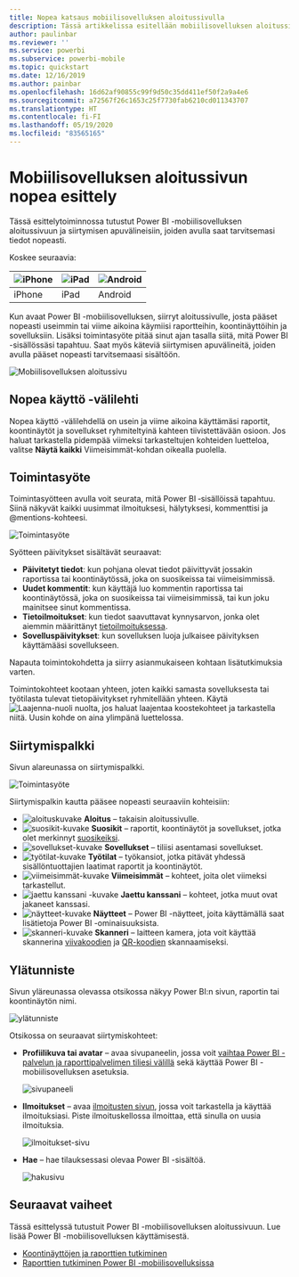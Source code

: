 ```yaml
---
title: Nopea katsaus mobiilisovelluksen aloitussivulla
description: Tässä artikkelissa esitellään mobiilisovelluksen aloitussivun tärkeimmät ominaisuudet.
author: paulinbar
ms.reviewer: ''
ms.service: powerbi
ms.subservice: powerbi-mobile
ms.topic: quickstart
ms.date: 12/16/2019
ms.author: painbar
ms.openlocfilehash: 16d62af90855c99f9d50c35dd411ef50f2a9a4e6
ms.sourcegitcommit: a72567f26c1653c25f7730fab6210cd011343707
ms.translationtype: HT
ms.contentlocale: fi-FI
ms.lasthandoff: 05/19/2020
ms.locfileid: "83565165"
---
```

# <a name="a-quick-tour-of-the-mobile-app-home-page"></a>Mobiilisovelluksen aloitussivun nopea esittely
Tässä esittelytoiminnossa tutustut Power BI -mobiilisovelluksen aloitussivuun ja siirtymisen apuvälineisiin, joiden avulla saat tarvitsemasi tiedot nopeasti.

Koskee seuraavia:

| ![iPhone](./media/mobile-apps-quickstart-view-dashboard-report/iphone-logo-30-px.png) | ![iPad](./media/mobile-apps-quickstart-view-dashboard-report/ipad-logo-30-px.png) | ![Android](./media/mobile-apps-quickstart-view-dashboard-report/android-logo-30-px.png) |
|:--- |:--- |:--- |
| iPhone | iPad | Android | 

Kun avaat Power BI -mobiilisovelluksen, siirryt aloitussivulle, josta pääset nopeasti useimmin tai viime aikoina käymiisi raportteihin, koontinäyttöihin ja sovelluksiin. Lisäksi toimintasyöte pitää sinut ajan tasalla siitä, mitä Power BI -sisällössäsi tapahtuu. Saat myös käteviä siirtymisen apuvälineitä, joiden avulla pääset nopeasti tarvitsemaasi sisältöön.

![Mobiilisovelluksen aloitussivu](./media/mobile-apps-home-page/powerbi-mobile-app-home.png)
 
## <a name="quick-access-tab"></a>Nopea käyttö -välilehti

Nopea käyttö -välilehdellä on usein ja viime aikoina käyttämäsi raportit, koontinäytöt ja sovellukset ryhmiteltyinä kahteen tiivistettävään osioon. Jos haluat tarkastella pidempää viimeksi tarkasteltujen kohteiden luetteloa, valitse **Näytä kaikki** Viimeisimmät-kohdan oikealla puolella. 

## <a name="activity-feed"></a>Toimintasyöte

Toimintasyötteen avulla voit seurata, mitä Power BI ‑sisällöissä tapahtuu. Siinä näkyvät kaikki uusimmat ilmoituksesi, hälytyksesi, kommenttisi ja @mentions-kohteesi.

![Toimintasyöte](./media/mobile-apps-home-page/powerbi-mobile-app-activity.png)

Syötteen päivitykset sisältävät seuraavat:
* **Päivitetyt tiedot**: kun pohjana olevat tiedot päivittyvät jossakin raportissa tai koontinäytössä, joka on suosikeissa tai viimeisimmissä.
* **Uudet kommentit**: kun käyttäjä luo kommentin raportissa tai koontinäytössä, joka on suosikeissa tai viimeisimmissä, tai kun joku mainitsee sinut kommentissa.
* **Tietoilmoitukset**: kun tiedot saavuttavat kynnysarvon, jonka olet aiemmin määrittänyt [tietoilmoituksessa](mobile-set-data-alerts-in-the-mobile-apps.md).
* **Sovelluspäivitykset**: kun sovelluksen luoja julkaisee päivityksen käyttämääsi sovellukseen.

 Napauta toimintokohdetta ja siirry asianmukaiseen kohtaan lisätutkimuksia varten.

Toimintokohteet kootaan yhteen, joten kaikki samasta sovelluksesta tai työtilasta tulevat tietopäivitykset ryhmitellään yhteen. Käytä ![Laajenna-nuoli](./media/mobile-apps-home-page/powerbi-mobile-app-expand-arrow.png) nuolta, jos haluat laajentaa koostekohteet ja tarkastella niitä. Uusin kohde on aina ylimpänä luettelossa.

## <a name="navigation-bar"></a>Siirtymispalkki

Sivun alareunassa on siirtymispalkki.

![Toimintasyöte](./media/mobile-apps-home-page/powerbi-mobile-app-navbar.png)

Siirtymispalkin kautta pääsee nopeasti seuraaviin kohteisiin:

* ![aloituskuvake](./media/mobile-apps-home-page/powerbi-mobile-app-home-icon.png) **Aloitus** – takaisin aloitussivulle.
* ![suosikit-kuvake](./media/mobile-apps-home-page/powerbi-mobile-app-favorites-icon.png) **Suosikit** – raportit, koontinäytöt ja sovellukset, jotka olet merkinnyt [suosikeiksi](mobile-apps-favorites.md).
* ![sovellukset-kuvake](./media/mobile-apps-home-page/powerbi-mobile-app-apps-icon.png) **Sovellukset** – tiliisi asentamasi sovellukset.
* ![työtilat-kuvake](./media/mobile-apps-home-page/powerbi-mobile-app-workspaces-icon.png) **Työtilat** – työkansiot, jotka pitävät yhdessä sisällöntuottajien laatimat raportit ja koontinäytöt.
* ![viimeisimmät-kuvake](./media/mobile-apps-home-page/powerbi-mobile-app-recents-icon.png) **Viimeisimmät** – kohteet, joita olet viimeksi tarkastellut.
* ![jaettu kanssani -kuvake](./media/mobile-apps-home-page/powerbi-mobile-app-shared-with-me-icon.png) **Jaettu kanssani** – kohteet, jotka muut ovat jakaneet kanssasi.
* ![näytteet-kuvake](./media/mobile-apps-home-page/powerbi-mobile-app-samples-icon.png) **Näytteet** – Power BI -näytteet, joita käyttämällä saat lisätietoja Power BI -ominaisuuksista.
* ![skanneri-kuvake](./media/mobile-apps-home-page/powerbi-mobile-app-scanner-icon.png) **Skanneri** – laitteen kamera, jota voit käyttää skannerina [viivakoodien](mobile-apps-scan-barcode-iphone.md) ja [QR-koodien](mobile-apps-qr-code.md) skannaamiseksi.

## <a name="header"></a>Ylätunniste

Sivun yläreunassa olevassa otsikossa näkyy Power BI:n sivun, raportin tai koontinäytön nimi.

![ylätunniste](./media/mobile-apps-home-page/powerbi-mobile-app-header.png)

Otsikossa on seuraavat siirtymiskohteet:
* **Profiilikuva tai avatar** – avaa sivupaneelin, jossa voit [vaihtaa Power BI -palvelun ja raporttipalvelimen tiliesi välillä](mobile-app-ssrs-kpis-mobile-on-premises-reports.md) sekä käyttää Power BI -mobiilisovelluksen asetuksia.

    ![sivupaneeli](./media/mobile-apps-home-page/powerbi-mobile-app-side-panel.png)

* **Ilmoitukset** – avaa [ilmoitusten sivun](mobile-apps-notification-center.md), jossa voit tarkastella ja käyttää ilmoituksiasi. Piste ilmoituskellossa ilmoittaa, että sinulla on uusia ilmoituksia.

    ![ilmoitukset-sivu](./media/mobile-apps-home-page/powerbi-mobile-app-notifications-page.png)

* **Hae** – hae tilauksessasi olevaa Power BI -sisältöä.

    ![hakusivu](./media/mobile-apps-home-page/powerbi-mobile-app-search-page.png)

## <a name="next-steps"></a>Seuraavat vaiheet
Tässä esittelyssä tutustuit Power BI -mobiilisovelluksen aloitussivuun. Lue lisää Power BI -mobiilisovelluksen käyttämisestä. 
* [Koontinäyttöjen ja raporttien tutkiminen](mobile-apps-quickstart-view-dashboard-report.md)
* [Raporttien tutkiminen Power BI -mobiilisovelluksissa](mobile-reports-in-the-mobile-apps.md)
